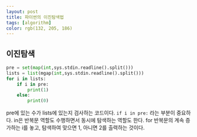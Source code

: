 ```yaml
---
layout: post
title: 파이썬의 이진탐색법
tags: [algorithm]
color: rgb(132, 205, 186)
---
```


## 이진탐색

```python
pre = set(map(int,sys.stdin.readline().split()))
lists = list(mgap(int,sys.stdin.readline().split()))
for i in lists:
    if i in pre:
        print(1)
    else:
        print(0)
```
pre에 있는 수가 lists에 있는지 검사하는 코드이다. `if i in pre:` 라는 부분이 중요하다. in은 반복문 역할도 수행하면서 동시에 탐색하는 역할도 한다. for 반복문의 계속 증가하는 i를 놓고, 탐색하여 맞으면 1, 아니면 2를 출력하는 것이다.

